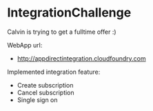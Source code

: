 IntegrationChallenge
====================

Calvin is trying to get a fulltime offer :)

WebApp url:
- http://appdirectintegration.cloudfoundry.com

Implemented integration feature:
- Create subscription
- Cancel subscription
- Single sign on
